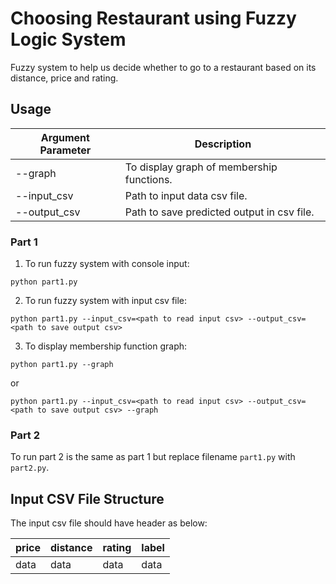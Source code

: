 # Choosing Restaurant using Fuzzy Logic System
Fuzzy system to help us decide whether to go to a restaurant based on its distance, price and rating.

## Usage
| Argument Parameter | Description                                |
|--------------------|--------------------------------------------|
| --graph            | To display graph of membership functions.  |
| --input_csv        | Path to input data csv file.               |
| --output_csv       | Path to save predicted output in csv file. |

### Part 1
1. To run fuzzy system with console input:  
```commandline
python part1.py
```
   
2. To run fuzzy system with input csv file:  
```commandline
python part1.py --input_csv=<path to read input csv> --output_csv=<path to save output csv>
```

3. To display membership function graph:  
```commandline
python part1.py --graph
```
or
```commandline
python part1.py --input_csv=<path to read input csv> --output_csv=<path to save output csv> --graph
```

### Part 2
To run part 2 is the same as part 1 but replace filename `part1.py` with `part2.py`.

## Input CSV File Structure
The input csv file should have header as below:  

| price | distance | rating | label |
|-------|----------|--------|-------|
| data  | data     | data   | data  |